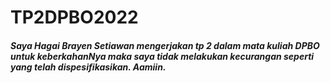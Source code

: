 # TP2DPBO2022


##### Saya Hagai Brayen Setiawan mengerjakan tp 2 dalam mata kuliah DPBO untuk keberkahanNya maka saya tidak melakukan kecurangan seperti yang telah dispesifikasikan. Aamiin.
